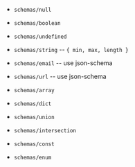 - `schemas/null`
- `schemas/boolean`
- `schemas/undefined`

- `schemas/string` -- `{ min, max, length }`

- `schemas/email` -- use json-schema
- `schemas/url` -- use json-schema

- `schemas/array`
- `schemas/dict`

- `schemas/union`
- `schemas/intersection`

- `schemas/const`
- `schemas/enum`
